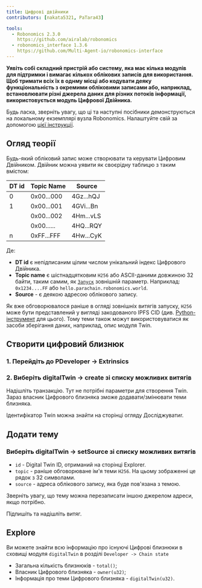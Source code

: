 ```yaml
---
title: Цифрові двійники
contributors: [nakata5321, PaTara43]

tools:   
  - Robonomics 2.3.0
    https://github.com/airalab/robonomics
  - robonomics_interface 1.3.6
    https://github.com/Multi-Agent-io/robonomics-interface
---
```

  
**Уявіть собі складний пристрій або систему, яка має кілька модулів для підтримки і вимагає кількох облікових записів для використання. Щоб тримати всіх їх в однму місці або кодувати деяку функціональність з окремими обліковими записами або, наприклад, встановлювати різні джерела даних для різних потоків інформації, використовується модуль Цифрової Двійника.**

<robo-wiki-note type="warning" title="Dev Node">

  Будь ласка, зверніть увагу, що ці та наступні посібники демонструються на локальному екземплярі вузла Robonomics. Налаштуйте свій за допомогою [цієї інструкції](/docs/run-dev-node).

</robo-wiki-note>

## Огляд теорії
Будь-який обліковий запис може створювати та керувати Цифровим Двійником. Двійник можна уявити як своєрідну таблицю з таким вмістом:

| DT id  | Topic Name 	| Source    	|
|--------|------------	|-----------	|
| 0      | 0x00...000 	| 4Gz...hQJ 	|
| 1      | 0x00...001 	| 4GVi...Bn 	|
| 	      | 0x00...002 	| 4Hm...vLS 	|
| 	      | 0x00...... 	| 4HQ...RQY 	|
| n	  | 0xFF...FFF 	| 4Hw...CyK 	|


Де:
* **DT id** є непідписаним цілим числом унікальний індекс Цифрового Двійника.
* **Topic name** є шістнадцятковим `H256` або ASCII-даними довжиною 32 байти, таким самим, як [`Запуск`](/docs/launch) зовнішній параметр. 
Наприклад: `0x1234....FF` або `hello.parachain.robonomics.world`.
* **Source** - є деякою адресою облікового запису.

<robo-wiki-note type="note" title="Topics">

  Як вже обговорювалося раніше в огляді зовнішніх витягів запуску, `H256` може бути представлений у вигляді закодованого IPFS CID (див.
  [Python-інструмент](https://multi-agent-io.github.io/robonomics-interface/modules.html#robonomicsinterface.utils.ipfs_qm_hash_to_32_bytes) для цього).
  Тому теми також можут використовуватися як засоби зберігання даних, наприклад, опис модуля Twin.

</robo-wiki-note>


## Створити цифровий близнюк

### 1. Перейдіть до РDeveloper -> Extrinsics

<robo-wiki-picture src="digital-twin/extrinsics.jpg" />

### 2. Виберіть digitalTwin -> create зі списку можливих витягів

<robo-wiki-picture src="digital-twin/twin-create.jpg" />

Надішліть транзакцію. Тут не потрібні параметри для створення Twin. Зараз власник Цифрового близняка зможе додавати/змінювати теми близняка.

Ідентифікатор Twin можна знайти на сторінці огляду Досліджуватиr.

<robo-wiki-picture src="digital-twin/create-log.jpg" />

## Додати тему

### Виберіть digitalTwin -> setSource зі списку можливих витягів

<robo-wiki-picture src="digital-twin/set-topic.jpg" />

* `id` - Digital Twin ID, отриманий на сторінці Explorer.
* `topic` - раніше обговорюване ім'я теми `H256`. На цьому зображенні це рядок з 32 символами.
* `source` - адреса облікового запису, яка буде пов'язана з темою.

<robo-wiki-note type="note" title="Overwrite">

  Зверніть увагу, що тему можна перезаписати іншою джерелом адреси, якщо потрібно.

</robo-wiki-note>

Підпишіть та надішліть витяг.

## Explore

Ви можете знайти всю інформацію про існуючі Цифрові близнюки в сховищі модуля `digitalTwin` в розділі `Developer -> Chain state`

- Загальна кількість близнюків - `total()`;
- Власник Цифрового близняка - `owner(u32)`;
- Інформація про теми Цифрового близняка - `digitalTwin(u32)`.

<robo-wiki-picture src="digital-twin/chain-state.jpg" />